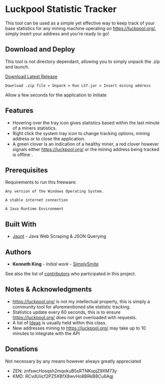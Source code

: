 # Luckpool Statistic Tracker

This tool can be used as a simple yet effective way to keep track of your base statistics for any mining machine operating on https://luckpool.org/, simply insert your address and you're ready to go!

## Download and Deploy

This tool is not directory dependant, allowing you to simply unpack the .zip and launch.

[Download Latest Release](https://github.com/SimplySmite/LST/releases)

```
Download .zip file > Unpack > Run LST.jar > Insert mining address
```
Allow a few seconds for the application to initiate

## Features
* Hovering over the tray icon gives statistics based within the last minute of a miners statistics.
* Right click the system tray icon to change tracking options, mining address or to close the application.
* A green clover is an indication of a healthy miner, a red clover however signals either https://luckpool.org/ or the mining address being tracked is offline
.
## Prerequisites

Requirements to run this freeware:

```
Any version of the Windows Operating System.
```
```
A stable internet connection
```
```
A Java Runtime Environment
```

## Built With

* [Jaunt](http://jaunt-api.com/) - Java Web Scraping & JSON Querying

## Authors

* **Kenneth King** - *Initial work* - [SimplySmite](https://github.com/SimplySmite)

See also the list of [contributors](https://github.com/SimplySmite/LST/graphs/contributors) who participated in this project.

## Notes & Acknowledgments
* https://luckpool.org/ is not my intellectual property, this is simply a community tool for aforementioned site statistic tracking.
* Statistics update every 60 seconds, this is to ensure https://luckpool.org/ does not get overloaded with requests.
* A list of [Ideas](https://github.com/CoinChasers/luckpool_tracker/blob/master/luckpool/src/org/coinchasers/ToDo.java) is usually held within this class.
* New addresses mining to https://luckpool.org/ may take up to 10 minutes to integrate with the API

## Donations
Not necessary by any means however always greatly appreciated

* ZEN: znfswcHosqsh2mqokuB5sRTNKopjZ9XM73y
* KMD: RCvdUiicf2PZ5XBfX8wvHo8BRkB8Cu6Agj
